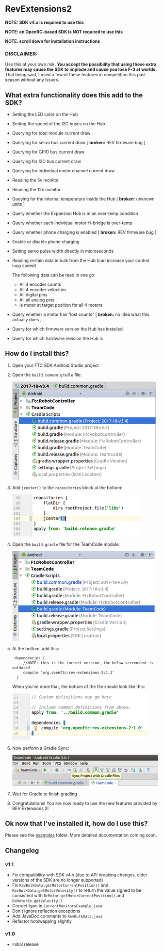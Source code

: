 # RevExtensions2

**NOTE: SDK v4.x is required to use this**

**NOTE: an OpenRC-based SDK is NOT required to use this**

**NOTE: scroll down for installation instructions**

### DISCLAIMER:

Use this at your own risk. **You accept the possibility that using these extra features may cause the SDK to implode and cause you lose F-3 at worlds.**
That being said, I used a few of these features in competition this past season without any issues.

## What extra functionality does this add to the SDK?

 - Setting the LED color on the Hub
 - Setting the speed of the I2C buses on the Hub
 - Querying for total module current draw
 - Querying for servo bus current draw [ **broken:** REV firmware bug ]
 - Querying for GPIO bus current draw
 - Querying for I2C bus current draw
 - Querying for individual motor channel current draw
 - Reading the 5v monitor
 - Reading the 12v monitor
 - Queying for the internal temperature inside the Hub [ **broken:** unknown units ]
 - Query whether the Expansion Hub is in an over-temp condition
 - Query whether each individual motor H-bridge is over-temp
 - Query whether phone charging is enabled [ **broken:** REV firmware bug ]
 - Enable or disable phone charging
 - Setting servo pulse width directly in microseconds
 - Reading certain data in bulk from the Hub (can increase your control loop speed)
     
     The following data can be read in one go:

     - All 4 encoder counts
     - All 4 encoder velocities
     - All digital pins
     - All all analog pins
     - Is motor at target position for all 4 motors

 - Query whether a motor has "lost counts" [ **broken:** no idea what this actually does ]
 - Query for which firmware version the Hub has installed
 - Query for which hardware revision the Hub is

## How do I install this?

1. Open your FTC SDK Android Studio project
2. Open the `build.common.gradle` file:

    ![img-her](doc/images/build-common-gradle.png)

3. Add `jcenter()` to the `repositories` block at the bottom:

    ![img-her](doc/images/jcenter.png)

4. Open the `build.gradle` file for the TeamCode module:

    ![img-her](doc/images/teamcode-gradle.png)

5. At the bottom, add this:

        dependencies {
            //NOTE: this is the correct version, the below screenshot is outdated
            compile 'org.openftc:rev-extensions-2:1.1'
         }

    When you've done that, the bottom of the file should look like this:

    ![img-her](doc/images/gradledepend.png)

6. Now perform a Gradle Sync:

    ![img-her](doc/images/gradle-sync.png)

7. Wait for Gradle to finish gradling

8. Congratulations! You are now ready to use the new features provided by REV Extensions 2!


## Ok now that I've installed it, how do I use this?

Please see the [examples](examples/src/main/java/org/openftc/revextensions2/examples) folder. More detailed documentation coming soon.

## Changelog

### v1.1

 - Fix compatibility with SDK v4.x (due to API breaking changes, older versions of the SDK are no longer supported)
 - Fix `RevBulkData.getMotorCurrentPosition()` and `RevBulkData.getMotorVelocity()` to return the value signed to be consistent with `DcMotor.getMotorCurrentPosition()` and `DcMotorEx.getVelocity()`
 - Correct typo in `CurrentMonitorsExample.java`
 - Don't ignore reflection exceptions
 - Add JavaDoc comments to `RevBulkData.java`
 - Refactor hotswapping slightly

### v1.0

 - Initial release
